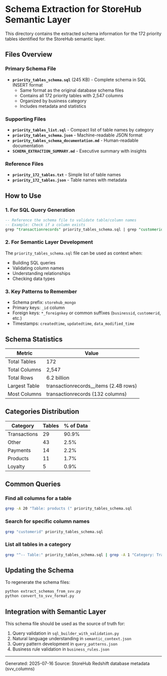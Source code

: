 # Schema Extraction for StoreHub Semantic Layer

This directory contains the extracted schema information for the 172 priority tables identified for the StoreHub semantic layer.

## Files Overview

### Primary Schema File
- **`priority_tables_schema.sql`** (245 KB) - Complete schema in SQL INSERT format
  - Same format as the original database schema files
  - Contains all 172 priority tables with 2,547 columns
  - Organized by business category
  - Includes metadata and statistics

### Supporting Files
- **`priority_tables_list.sql`** - Compact list of table names by category
- **`priority_tables_schema.json`** - Machine-readable JSON format
- **`priority_tables_schema_documentation.md`** - Human-readable documentation
- **`SCHEMA_EXTRACTION_SUMMARY.md`** - Executive summary with insights

### Reference Files
- **`priority_172_tables.txt`** - Simple list of table names
- **`priority_172_tables.json`** - Table names with metadata

## How to Use

### 1. For SQL Query Generation
```sql
-- Reference the schema file to validate table/column names
-- Example: Check if a column exists
grep "transactionrecords" priority_tables_schema.sql | grep "customerid"
```

### 2. For Semantic Layer Development
The `priority_tables_schema.sql` file can be used as context when:
- Building SQL queries
- Validating column names
- Understanding relationships
- Checking data types

### 3. Key Patterns to Remember
- Schema prefix: `storehub_mongo`
- Primary keys: `_id` column
- Foreign keys: `*_foreignkey` or common suffixes (`businessid`, `customerid`, etc.)
- Timestamps: `createdtime`, `updatedtime`, `data_modified_time`

## Schema Statistics

| Metric | Value |
|--------|-------|
| Total Tables | 172 |
| Total Columns | 2,547 |
| Total Rows | 6.2 billion |
| Largest Table | transactionrecords__items (2.4B rows) |
| Most Columns | transactionrecords (132 columns) |

## Categories Distribution

| Category | Tables | % of Data |
|----------|--------|-----------|
| Transactions | 29 | 90.9% |
| Other | 43 | 2.5% |
| Payments | 14 | 2.2% |
| Products | 11 | 1.7% |
| Loyalty | 5 | 0.9% |

## Common Queries

### Find all columns for a table
```bash
grep -A 20 "Table: products (" priority_tables_schema.sql
```

### Search for specific column names
```bash
grep "customerid" priority_tables_schema.sql
```

### List all tables in a category
```bash
grep "^-- Table:" priority_tables_schema.sql | grep -A 1 "Category: Transactions"
```

## Updating the Schema

To regenerate the schema files:
```bash
python extract_schemas_from_svv.py
python convert_to_svv_format.py
```

## Integration with Semantic Layer

This schema file should be used as the source of truth for:
1. Query validation in `sql_builder_with_validation.py`
2. Natural language understanding in `semantic_context.json`
3. Query pattern development in `query_patterns.json`
4. Business rule validation in `business_rules.json`

---
Generated: 2025-07-16
Source: StoreHub Redshift database metadata (svv_columns)